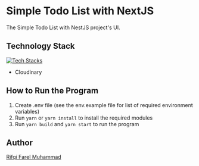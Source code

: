 # Simple Todo List with NextJS

The Simple Todo List with NestJS project's UI.

## Technology Stack

[![Tech Stacks](https://skillicons.dev/icons?i=nextjs,ts,tailwind)](https://skillicons.dev)
- Cloudinary

## How to Run the Program
1. Create .env file (see the env.example file for list of required environment variables)
2. Run `yarn` or `yarn install` to install the required modules
3. Run `yarn build` and `yarn start` to run the program

## Author

[Rifqi Farel Muhammad](https://github.com/rifqifarelmuhammad)
